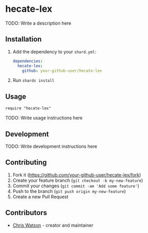 # hecate-lex

TODO: Write a description here

## Installation

1. Add the dependency to your `shard.yml`:

   ```yaml
   dependencies:
     hecate-lex:
       github: your-github-user/hecate-lex
   ```

2. Run `shards install`

## Usage

```crystal
require "hecate-lex"
```

TODO: Write usage instructions here

## Development

TODO: Write development instructions here

## Contributing

1. Fork it (<https://github.com/your-github-user/hecate-lex/fork>)
2. Create your feature branch (`git checkout -b my-new-feature`)
3. Commit your changes (`git commit -am 'Add some feature'`)
4. Push to the branch (`git push origin my-new-feature`)
5. Create a new Pull Request

## Contributors

- [Chris Watson](https://github.com/your-github-user) - creator and maintainer
